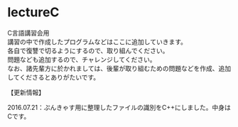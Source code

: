 # lectureC
C言語講習会用  
講習の中で作成したプログラムなどはここに追加していきます。  
各自で復讐で切るようにするので、取り組んでください。  
問題なども追加するので、チャレンジしてください。  
なお、諸先輩方に於かれましては、後輩が取り組むための問題などを作成、追加してくださるとありがたいです。  
<p><p>
【更新情報】<p>
2016.07.21：ぷんきゃす用に整理したファイルの識別をC++にしました。中身はCです。
